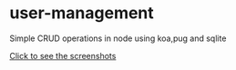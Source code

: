 # user-management
Simple CRUD operations in node using koa,pug and sqlite


[Click to see the screenshots](https://github.com/ajitlukose/user-management/files/11011004/userManagement.document.pdf)
